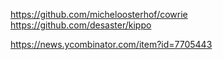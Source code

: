 https://github.com/micheloosterhof/cowrie
https://github.com/desaster/kippo

https://news.ycombinator.com/item?id=7705443

